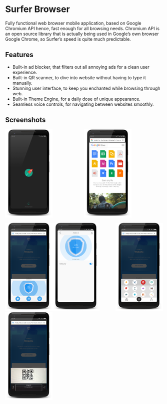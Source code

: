 # Surfer Browser
Fully functional web browser mobile application, based on Google Chromium API hence, fast enough for all browsing needs. Chromium API is an open source library that is actually being used in Google’s own browser Google Chrome, so Surfer’s speed is quite much predictable.

## Features
-	Built-in ad blocker, that filters out all annoying ads for a clean user experience.
-	Built-in QR scanner, to dive into website without having to type it manually.
-	Stunning user interface, to keep you enchanted while browsing through web.
-	Built-in Theme Engine, for a daily dose of unique appearance.
-	Seamless voice controls, for navigating between websites smoothly.

## Screenshots
<img src="Screenshot/Splash.png" width="30%" align="left"><p align="center"><img src="Screenshot/Home.png" width="30%"></p><img src="Screenshot/Menu.png" width="30%" align="right">
<img src="Screenshot/Ad_mini.png" width="30%"><img src="Screenshot/Ad_main.png" width="30%"><img src="Screenshot/Qr.png" width="30%">

